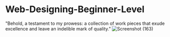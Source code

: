# Web-Designing-Beginner-Level
"Behold, a testament to my prowess: a collection of work pieces that exude excellence and leave an indelible mark of quality."
![Screenshot (163)](https://github.com/NehaRajpoot26/Web-Designing-Beginner-Level/assets/112348114/7d6699eb-05cd-43da-8310-48fc7769829d)
